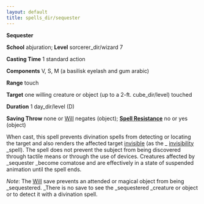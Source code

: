 ```yaml
---
layout: default
title: spells_dir/sequester
---
```

 **Sequester**

**School** abjuration; **Level** sorcerer_dir/wizard 7

**Casting Time** 1 standard action

**Components** V, S, M (a basilisk eyelash and gum arabic)

**Range** touch

**Target** one willing creature or object (up to a 2-ft. cube_dir/level) touched

**Duration** 1 day_dir/level (D)

**Saving Throw** none or [Will](../../combat#_will) negates (object); **[Spell Resistance](../../glossary#_spell-resistance)** no or yes (object)

When cast, this spell prevents divination spells from detecting or locating the target and also renders the affected target [invisible](../../glossary#_invisible) (as the _ [invisibility](../invisibility#_invisibility) _spell). The spell does not prevent the subject from being discovered through tactile means or through the use of devices. Creatures affected by _sequester _become comatose and are effectively in a state of suspended animation until the spell ends.

_Note_: The [Will](../../combat#_will) save prevents an attended or magical object from being _sequestered. _There is no save to see the _sequestered _creature or object or to detect it with a divination spell.

